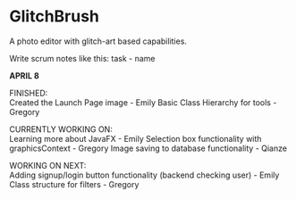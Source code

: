 # GlitchBrush
A photo editor with glitch-art based capabilities.

Write scrum notes like this:
task - name

<b> APRIL 8</b>
<br>

FINISHED: <br>
Created the Launch Page image - Emily
Basic Class Hierarchy for tools - Gregory


CURRENTLY WORKING ON: <br>
Learning more about JavaFX - Emily
Selection box functionality with graphicsContext - Gregory
Image saving to database functionality - Qianze

WORKING ON NEXT: <br>
Adding signup/login button functionality (backend checking user) - Emily
Class structure for filters - Gregory
